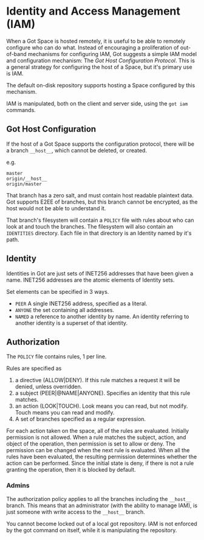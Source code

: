 # Identity and Access Management (IAM)

When a Got Space is hosted remotely, it is useful to be able to remotely configure
who can do what.
Instead of encouraging a proliferation of out-of-band mechanisms for configuring IAM, Got suggests
a simple IAM model and configuration mechanism: The *Got Host Configuration Protocol*.
This is a general strategy for configuring the host of a Space, but it's primary use is IAM.

The default on-disk repository supports hosting a Space configured by this mechanism.

IAM is manipulated, both on the client and server side, using the `got iam` commands.

## Got Host Configuration
If the host of a Got Space supports the configuration protocol, there will be a branch `__host__`,
which cannot be deleted, or created.

e.g.
```
master
origin/__host__
origin/master
```

That branch has a zero salt, and must contain host readable plaintext data.
Got supports E2EE of branches, but this branch cannot be encrypted, as the host would not be able to understand it.

That branch's filesystem will contain a `POLICY` file with rules about who can look at and touch the branches.
The filesystem will also contain an `IDENTITIES` directory.
Each file in that directory is an Identity named by it's path.

## Identity
Identities in Got are just sets of INET256 addresses that have been given a name.
INET256 addresses are the atomic elements of Identity sets.

Set elements can be specified in 3 ways.
- `PEER` A single INET256 address, specified as a literal.
- `ANYONE` the set containing all addresses.
- `NAMED` a reference to another identity by name.  An identity referring to another identity is a superset of that identity.

## Authorization
The `POLICY` file contains rules, 1 per line.

Rules are specified as
1. a directive (ALLOW|DENY).  If this rule matches a request it will be denied, unless overridden.
2. a subject (PEER|@NAME|ANYONE). Specifies an identity that this rule matches.
2. an action (LOOK|TOUCH).  Look means you can read, but not modify.  Touch means you can read and modify.
3. A set of branches specified as a regular expression.

For each action taken on the space, all of the rules are evaluated.
Initially permission is not allowed.
When a rule matches the subject, action, and object of the operation, then permission is set to allow or deny.
The permission can be changed when the next rule is evaluated.
When all the rules have been evaluated, the resulting permission determines whether the action can be performed.
Since the initial state is deny, if there is not a rule granting the operation, then it is blocked by default.

### Admins
The authorization policy applies to all the branches including the `__host__` branch.
This means that an administrator (with the ability to manage IAM), is just someone with write access to the `__host__` branch.

You cannot become locked out of a local got repository.
IAM is not enforced by the got command on itself, while it is manipulating the repository.
